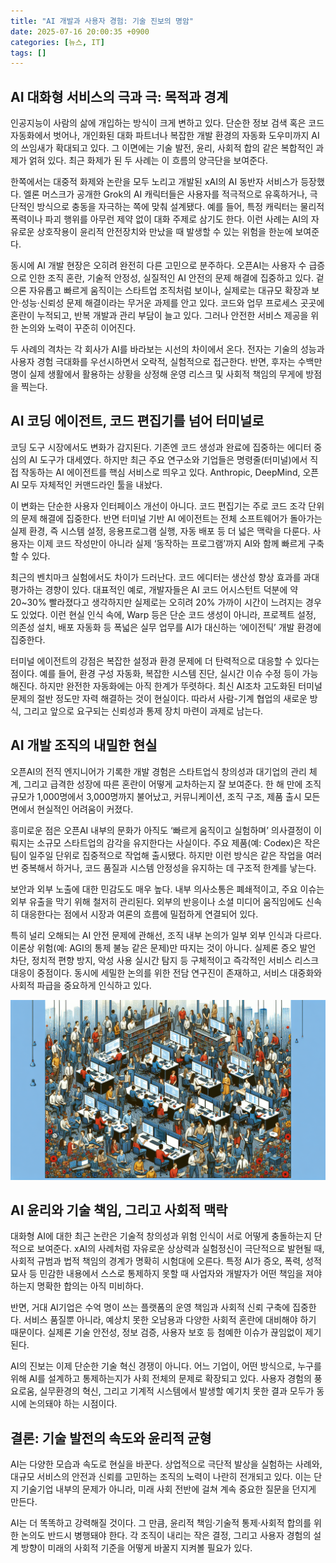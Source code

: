 ```yaml
---
title: "AI 개발과 사용자 경험: 기술 진보의 명암"
date: 2025-07-16 20:00:35 +0900
categories: [뉴스, IT]
tags: []
---
```


## AI 대화형 서비스의 극과 극: 목적과 경계

인공지능이 사람의 삶에 개입하는 방식이 크게 변하고 있다. 단순한 정보 검색 혹은 코드 자동화에서 벗어나, 개인화된 대화 파트너나 복잡한 개발 환경의 자동화 도우미까지 AI의 쓰임새가 확대되고 있다. 그 이면에는 기술 발전, 윤리, 사회적 합의 같은 복합적인 과제가 얽혀 있다. 최근 화제가 된 두 사례는 이 흐름의 양극단을 보여준다.

한쪽에서는 대중적 화제와 논란을 모두 노리고 개발된 xAI의 AI 동반자 서비스가 등장했다. 엘론 머스크가 공개한 Grok의 AI 캐릭터들은 사용자를 적극적으로 유혹하거나, 극단적인 방식으로 충동을 자극하는 쪽에 맞춰 설계됐다. 예를 들어, 특정 캐릭터는 물리적 폭력이나 파괴 행위를 아무런 제약 없이 대화 주제로 삼기도 한다. 이런 사례는 AI의 자유로운 상호작용이 윤리적 안전장치와 만났을 때 발생할 수 있는 위험을 한눈에 보여준다.

동시에 AI 개발 현장은 오히려 완전히 다른 고민으로 분주하다. 오픈AI는 사용자 수 급증으로 인한 조직 혼란, 기술적 안정성, 실질적인 AI 안전의 문제 해결에 집중하고 있다. 겉으론 자유롭고 빠르게 움직이는 스타트업 조직처럼 보이나, 실제로는 대규모 확장과 보안·성능·신뢰성 문제 해결이라는 무거운 과제를 안고 있다. 코드와 업무 프로세스 곳곳에 혼란이 누적되고, 반복 개발과 관리 부담이 늘고 있다. 그러나 안전한 서비스 제공을 위한 논의와 노력이 꾸준히 이어진다.

두 사례의 격차는 각 회사가 AI를 바라보는 시선의 차이에서 온다. 전자는 기술의 성능과 사용자 경험 극대화를 우선시하면서 오락적, 실험적으로 접근한다. 반면, 후자는 수백만 명이 실제 생활에서 활용하는 상황을 상정해 운영 리스크 및 사회적 책임의 무게에 방점을 찍는다.

## AI 코딩 에이전트, 코드 편집기를 넘어 터미널로

코딩 도구 시장에서도 변화가 감지된다. 기존엔 코드 생성과 완료에 집중하는 에디터 중심의 AI 도구가 대세였다. 하지만 최근 주요 연구소와 기업들은 명령줄(터미널)에서 직접 작동하는 AI 에이전트를 핵심 서비스로 띄우고 있다. Anthropic, DeepMind, 오픈AI 모두 자체적인 커맨드라인 툴을 내놨다.

이 변화는 단순한 사용자 인터페이스 개선이 아니다. 코드 편집기는 주로 코드 조각 단위의 문제 해결에 집중한다. 반면 터미널 기반 AI 에이전트는 전체 소프트웨어가 돌아가는 실제 환경, 즉 시스템 설정, 응용프로그램 실행, 자동 배포 등 더 넓은 맥락을 다룬다. 사용자는 이제 코드 작성만이 아니라 실제 ‘동작하는 프로그램’까지 AI와 함께 빠르게 구축할 수 있다.

최근의 벤치마크 실험에서도 차이가 드러난다. 코드 에디터는 생산성 향상 효과를 과대평가하는 경향이 있다. 대표적인 예로, 개발자들은 AI 코드 어시스턴트 덕분에 약 20~30% 빨라졌다고 생각하지만 실제로는 오히려 20% 가까이 시간이 느려지는 경우도 있었다. 이런 현실 인식 속에, Warp 등은 단순 코드 생성이 아니라, 프로젝트 설정, 의존성 설치, 배포 자동화 등 폭넓은 실무 업무를 AI가 대신하는 ‘에이전틱’ 개발 환경에 집중한다.

터미널 에이전트의 강점은 복잡한 설정과 환경 문제에 더 탄력적으로 대응할 수 있다는 점이다. 예를 들어, 환경 구성 자동화, 복잡한 시스템 진단, 실시간 이슈 수정 등이 가능해진다. 하지만 완전한 자동화에는 아직 한계가 뚜렷하다. 최신 AI조차 고도화된 터미널 문제의 절반 정도만 자력 해결하는 것이 현실이다. 따라서 사람-기계 협업의 새로운 방식, 그리고 앞으로 요구되는 신뢰성과 통제 장치 마련이 과제로 남는다.

## AI 개발 조직의 내밀한 현실

오픈AI의 전직 엔지니어가 기록한 개발 경험은 스타트업식 창의성과 대기업의 관리 체계, 그리고 급격한 성장에 따른 혼란이 어떻게 교차하는지 잘 보여준다. 한 해 만에 조직 규모가 1,000명에서 3,000명까지 불어났고, 커뮤니케이션, 조직 구조, 제품 출시 모든 면에서 현실적인 어려움이 커졌다.

흥미로운 점은 오픈AI 내부의 문화가 아직도 ‘빠르게 움직이고 실험하며’ 의사결정이 이뤄지는 소규모 스타트업의 감각을 유지한다는 사실이다. 주요 제품(예: Codex)은 작은 팀이 일주일 단위로 집중적으로 작업해 출시됐다. 하지만 이런 방식은 같은 작업을 여러 번 중복해서 하거나, 코드 품질과 시스템 안정성을 유지하는 데 구조적 한계를 낳는다.

보안과 외부 노출에 대한 민감도도 매우 높다. 내부 의사소통은 폐쇄적이고, 주요 이슈는 외부 유출을 막기 위해 철저히 관리된다. 외부의 반응이나 소셜 미디어 움직임에도 신속히 대응한다는 점에서 시장과 여론의 흐름에 밀접하게 연결되어 있다.

특히 널리 오해되는 AI 안전 문제에 관해선, 조직 내부 논의가 일부 외부 인식과 다르다. 이론상 위험(예: AGI의 통제 불능 같은 문제)만 따지는 것이 아니다. 실제론 증오 발언 차단, 정치적 편향 방지, 악성 사용 실시간 탐지 등 구체적이고 즉각적인 서비스 리스크 대응이 중점이다. 동시에 세밀한 논의를 위한 전담 연구진이 존재하고, 서비스 대중화와 사회적 파급을 중요하게 인식하고 있다.

![수많은 컴퓨터 화면과 다양한 사람들이 협업하는 프로그래밍 오피스의 장면](assets/img/2025-07-16-9c3640e3-810a-4958-a737-579e859dbde9/1752663690184.png)

## AI 윤리와 기술 책임, 그리고 사회적 맥락

대화형 AI에 대한 최근 논란은 기술적 창의성과 위험 인식이 서로 어떻게 충돌하는지 단적으로 보여준다. xAI의 사례처럼 자유로운 상상력과 실험정신이 극단적으로 발현될 때, 사회적 규범과 법적 책임의 경계가 명확히 시험대에 오른다. 특정 AI가 증오, 폭력, 성적 묘사 등 민감한 내용에서 스스로 통제하지 못할 때 사업자와 개발자가 어떤 책임을 져야 하는지 명확한 합의는 아직 미비하다.

반면, 거대 AI기업은 수억 명이 쓰는 플랫폼의 운영 책임과 사회적 신뢰 구축에 집중한다. 서비스 품질뿐 아니라, 예상치 못한 오남용과 다양한 사회적 혼란에 대비해야 하기 때문이다. 실제론 기술 안전성, 정보 검증, 사용자 보호 등 첨예한 이슈가 끊임없이 제기된다.

AI의 진보는 이제 단순한 기술 혁신 경쟁이 아니다. 어느 기업이, 어떤 방식으로, 누구를 위해 AI를 설계하고 통제하는지가 사회 전체의 문제로 확장되고 있다. 사용자 경험의 풍요로움, 실무환경의 혁신, 그리고 기계적 시스템에서 발생할 예기치 못한 결과 모두가 동시에 논의돼야 하는 시점이다.

## 결론: 기술 발전의 속도와 윤리적 균형

AI는 다양한 모습과 속도로 현실을 바꾼다. 상업적으로 극단적 발상을 실험하는 사례와, 대규모 서비스의 안전과 신뢰를 고민하는 조직의 노력이 나란히 전개되고 있다. 이는 단지 기술기업 내부의 문제가 아니라, 미래 사회 전반에 걸쳐 계속 중요한 질문을 던지게 만든다.

AI는 더 똑똑하고 강력해질 것이다. 그 만큼, 윤리적 책임·기술적 통제·사회적 합의를 위한 논의도 반드시 병행돼야 한다. 각 조직이 내리는 작은 결정, 그리고 사용자 경험의 설계 방향이 미래의 사회적 기준을 어떻게 바꿀지 지켜볼 필요가 있다.  
